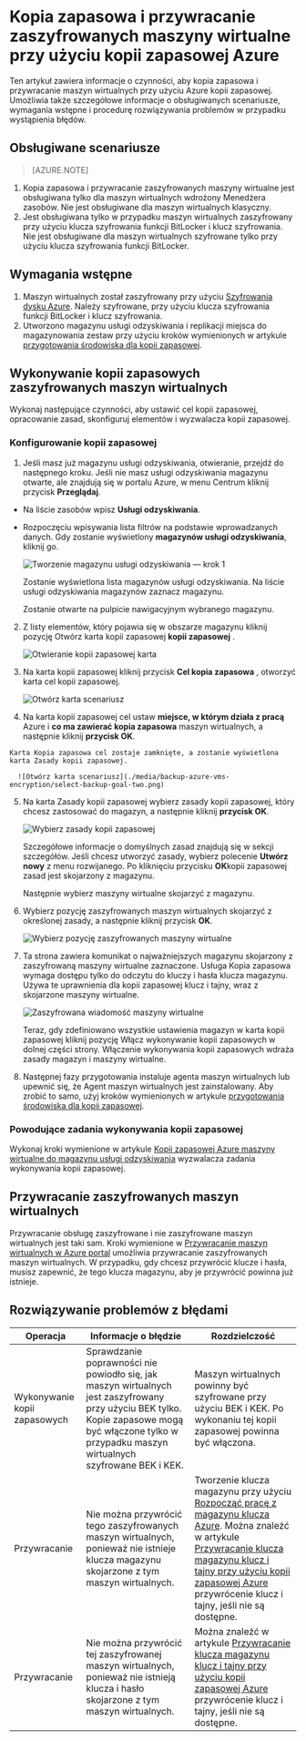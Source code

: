 <properties
   pageTitle="Kopia zapasowa i przywracanie zaszyfrowanych maszyny wirtualne przy użyciu kopii zapasowej Azure"
   description="Ten artykuł zawiera informacje o kopia zapasowa i przywracanie obsługę maszyny wirtualne zaszyfrowany przy użyciu szyfrowania dysku Azure."
   services="backup"
   documentationCenter=""
   authors="JPallavi"
   manager="vijayts"
   editor=""/>
<tags
   ms.service="backup"
   ms.devlang="na"
   ms.topic="article"
   ms.tgt_pltfrm="na"
   ms.workload="storage-backup-recovery"
   ms.date="10/25/2016"
   ms.author="markgal; jimpark; trinadhk"/>

# <a name="backup-and-restore-encrypted-vms-using-azure-backup"></a>Kopia zapasowa i przywracanie zaszyfrowanych maszyny wirtualne przy użyciu kopii zapasowej Azure

Ten artykuł zawiera informacje o czynności, aby kopia zapasowa i przywracanie maszyn wirtualnych przy użyciu Azure kopii zapasowej. Umożliwia także szczegółowe informacje o obsługiwanych scenariusze, wymagania wstępne i procedurę rozwiązywania problemów w przypadku wystąpienia błędów.

## <a name="supported-scenarios"></a>Obsługiwane scenariusze

> [AZURE.NOTE]
1.  Kopia zapasowa i przywracanie zaszyfrowanych maszyny wirtualne jest obsługiwana tylko dla maszyn wirtualnych wdrożony Menedżera zasobów. Nie jest obsługiwane dla maszyn wirtualnych klasyczny. <br>
2.  Jest obsługiwana tylko w przypadku maszyn wirtualnych zaszyfrowany przy użyciu klucza szyfrowania funkcji BitLocker i klucz szyfrowania. Nie jest obsługiwane dla maszyn wirtualnych szyfrowane tylko przy użyciu klucza szyfrowania funkcji BitLocker. <br>

## <a name="pre-requisites"></a>Wymagania wstępne

1.  Maszyn wirtualnych został zaszyfrowany przy użyciu [Szyfrowania dysku Azure](../security/azure-security-disk-encryption.md). Należy szyfrowane, przy użyciu klucza szyfrowania funkcji BitLocker i klucz szyfrowania.
2.  Utworzono magazynu usługi odzyskiwania i replikacji miejsca do magazynowania zestaw przy użyciu kroków wymienionych w artykule [przygotowania środowiska dla kopii zapasowej](backup-azure-arm-vms-prepare.md).

## <a name="backup-encrypted-vm"></a>Wykonywanie kopii zapasowych zaszyfrowanych maszyn wirtualnych
Wykonaj następujące czynności, aby ustawić cel kopii zapasowej, opracowanie zasad, skonfiguruj elementów i wyzwalacza kopii zapasowej.

### <a name="configure-backup"></a>Konfigurowanie kopii zapasowej

1. Jeśli masz już magazynu usługi odzyskiwania, otwieranie, przejdź do następnego kroku. Jeśli nie masz usługi odzyskiwania magazynu otwarte, ale znajdują się w portalu Azure, w menu Centrum kliknij przycisk **Przeglądaj**.

  - Na liście zasobów wpisz **Usługi odzyskiwania**.
  - Rozpoczęciu wpisywania lista filtrów na podstawie wprowadzanych danych. Gdy zostanie wyświetlony **magazynów usługi odzyskiwania**, kliknij go.
  
      ![Tworzenie magazynu usługi odzyskiwania — krok 1](./media/backup-azure-vms-encryption/browse-to-rs-vaults.png) <br/>

    Zostanie wyświetlona lista magazynów usługi odzyskiwania. Na liście usługi odzyskiwania magazynów zaznacz magazynu.

    Zostanie otwarte na pulpicie nawigacyjnym wybranego magazynu.

2. Z listy elementów, który pojawia się w obszarze magazynu kliknij pozycję Otwórz karta kopii zapasowej **kopii zapasowej** .

      ![Otwieranie kopii zapasowej karta](./media/backup-azure-vms-encryption/select-backup.png) 
    
3. Na karta kopii zapasowej kliknij przycisk **Cel kopia zapasowa** , otworzyć karta cel kopii zapasowej.

      ![Otwórz karta scenariusz](./media/backup-azure-vms-encryption/select-backup-goal-one.png) 
    
4.   Na karta kopii zapasowej cel ustaw **miejsce, w którym działa z pracą** Azure i **co ma zawierać kopia zapasowa** maszyn wirtualnych, a następnie kliknij **przycisk OK**.

    Karta Kopia zapasowa cel zostaje zamknięte, a zostanie wyświetlona karta Zasady kopii zapasowej.

      ![Otwórz karta scenariusz](./media/backup-azure-vms-encryption/select-backup-goal-two.png) 

5. Na karta Zasady kopii zapasowej wybierz zasady kopii zapasowej, który chcesz zastosować do magazyn, a następnie kliknij **przycisk OK**.

      ![Wybierz zasady kopii zapasowej](./media/backup-azure-vms-encryption/setting-rs-backup-policy-new.png) 

    Szczegółowe informacje o domyślnych zasad znajdują się w sekcji szczegółów. Jeśli chcesz utworzyć zasady, wybierz polecenie **Utwórz nowy** z menu rozwijanego. Po kliknięciu przycisku **OK**kopii zapasowej zasad jest skojarzony z magazynu.

    Następnie wybierz maszyny wirtualne skojarzyć z magazynu.
    
6. Wybierz pozycję zaszyfrowanych maszyn wirtualnych skojarzyć z określonej zasady, a następnie kliknij przycisk **OK**.

      ![Wybierz pozycję zaszyfrowanych maszyny wirtualne](./media/backup-azure-vms-encryption/selected-encrypted-vms.png)
   
7. Ta strona zawiera komunikat o najważniejszych magazynu skojarzony z zaszyfrowaną maszyny wirtualne zaznaczone. Usługa Kopia zapasowa wymaga dostępu tylko do odczytu do kluczy i hasła klucza magazynu. Używa te uprawnienia dla kopii zapasowej klucz i tajny, wraz z skojarzone maszyny wirtualne. 

      ![Zaszyfrowana wiadomość maszyny wirtualne](./media/backup-azure-vms-encryption/encrypted-vm-message.png)

      Teraz, gdy zdefiniowano wszystkie ustawienia magazyn w karta kopii zapasowej kliknij pozycję Włącz wykonywanie kopii zapasowych w dolnej części strony. Włączenie wykonywania kopii zapasowych wdraża zasady magazyn i maszyny wirtualne.

8. Następnej fazy przygotowania instaluje agenta maszyn wirtualnych lub upewnić się, że Agent maszyn wirtualnych jest zainstalowany. Aby zrobić to samo, użyj kroków wymienionych w artykule [przygotowania środowiska dla kopii zapasowej](backup-azure-arm-vms-prepare.md). 

### <a name="triggering-backup-job"></a>Powodujące zadania wykonywania kopii zapasowej
Wykonaj kroki wymienione w artykule [Kopii zapasowej Azure maszyny wirtualne do magazynu usługi odzyskiwania](backup-azure-arm-vms.md) wyzwalacza zadania wykonywania kopii zapasowej.

## <a name="restore-encrypted-vm"></a>Przywracanie zaszyfrowanych maszyn wirtualnych
Przywracanie obsługę zaszyfrowane i nie zaszyfrowane maszyn wirtualnych jest taki sam. Kroki wymienione w [Przywracanie maszyn wirtualnych w Azure portal](backup-azure-arm-restore-vms.md) umożliwia przywracanie zaszyfrowanych maszyn wirtualnych. W przypadku, gdy chcesz przywrócić klucze i hasła, musisz zapewnić, że tego klucza magazynu, aby je przywrócić powinna już istnieje.

## <a name="troubleshooting-errors"></a>Rozwiązywanie problemów z błędami

| Operacja | Informacje o błędzie | Rozdzielczość |
| -------- | -------- | -------|
| Wykonywanie kopii zapasowych | Sprawdzanie poprawności nie powiodło się, jak maszyn wirtualnych jest zaszyfrowany przy użyciu BEK tylko. Kopie zapasowe mogą być włączone tylko w przypadku maszyn wirtualnych szyfrowane BEK i KEK. | Maszyn wirtualnych powinny być szyfrowane przy użyciu BEK i KEK. Po wykonaniu tej kopii zapasowej powinna być włączona. |
| Przywracanie | Nie można przywrócić tego zaszyfrowanych maszyn wirtualnych, ponieważ nie istnieje klucza magazynu skojarzone z tym maszyn wirtualnych. | Tworzenie klucza magazynu przy użyciu [Rozpocząć pracę z magazynu klucza Azure](../key-vault/key-vault-get-started.md). Można znaleźć w artykule [Przywracanie klucza magazynu klucz i tajny przy użyciu kopii zapasowej Azure](backup-azure-restore-key-secret.md) przywrócenie klucz i tajny, jeśli nie są dostępne. |
| Przywracanie | Nie można przywrócić tej zaszyfrowanej maszyn wirtualnych, ponieważ nie istnieją klucza i hasło skojarzone z tym maszyn wirtualnych. | Można znaleźć w artykule [Przywracanie klucza magazynu klucz i tajny przy użyciu kopii zapasowej Azure](backup-azure-restore-key-secret.md) przywrócenie klucz i tajny, jeśli nie są dostępne. |
